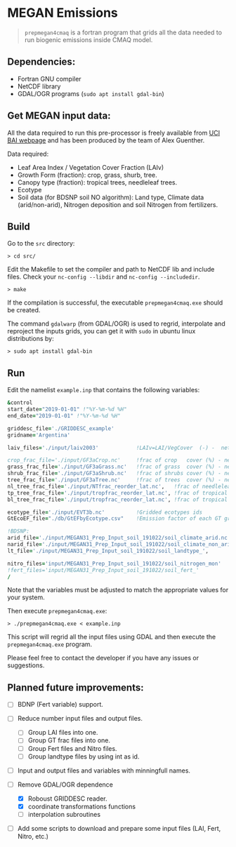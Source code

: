 # MEGAN Emissions

> `prepmegan4cmaq` is a fortran program that grids all the data needed to run biogenic emissions inside CMAQ model.

## Dependencies:
 +  Fortran GNU compiler
 +  NetCDF library
 +  GDAL/OGR programs (`sudo apt install gdal-bin`)

## Get MEGAN input data:

All the data required to run this pre-processor is freely available from [UCI BAI webpage](https://bai.ess.uci.edu/megan/data-and-code/) and has been produced by the team of Alex Guenther.

Data required:
+ Leaf Area Index / Vegetation Cover Fraction (LAIv)
+ Growth Form (fraction): crop, grass, shurb, tree.
+ Canopy type (fraction): tropical trees, needleleaf trees.
+ Ecotype
+ Soil data (for BDSNP soil NO algorithm): Land type, Climate data (arid/non-arid), Nitrogen deposition and soil Nitrogen from fertilizers.

## Build
Go to the ``src`` directory:

`> cd src/`

Edit the Makefile to set the compiler and path to NetCDF lib and include files. Check your `nc-config --libdir` and `nc-config --includedir`.

`> make`

If the compilation is successful, the executable `prepmegan4cmaq.exe` should be created.

The command `gdalwarp` (from GDAL/OGR) is used to regrid, interpolate and reproject the inputs grids, you can get it with `sudo` in ubuntu linux distributions by:

`> sudo apt install gdal-bin`

## Run

Edit the namelist `example.inp` that contains the following variables:

```fortran
&control
start_date="2019-01-01" !"%Y-%m-%d %H"
end_date="2019-01-01" !"%Y-%m-%d %H"

griddesc_file='./GRIDDESC_example'
gridname='Argentina'

laiv_files='./input/laiv2003'            !LAIv=LAI/VegCover  (-) -  netCDFfiles path PREFIX

crop_frac_file='./input/GF3aCrop.nc'     !frac of crop   cover (%) - netCDF file path
grass_frac_file='./input/GF3aGrass.nc'   !frac of grass  cover (%) - netCDF file path
shrub_frac_file='./input/GF3aShrub.nc'   !frac of shrubs cover (%) - netCDF file path
tree_frac_file='./input/GF3aTree.nc'     !frac of trees  cover (%) - netCDF file path
nl_tree_frac_file='./input/NTfrac_reorder_lat.nc',   !frac of needleleaf trees (%) - netCDF file path
tp_tree_frac_file='./input/tropfrac_reorder_lat.nc', !frac of tropical   trees (%) - netCDF file path
bl_tree_frac_file='./input/tropfrac_reorder_lat.nc', !frac of tropical   trees (%) - netCDF file path

ecotype_file='./input/EVT3b.nc'          !Gridded ecotypes ids         - netCDF file_path
GtEcoEF_file="./db/GtEFbyEcotype.csv"    !Emission factor of each GT grouped by Ecotype

!BDSNP:
arid_file='./input/MEGAN31_Prep_Input_soil_191022/soil_climate_arid.nc',       !     arid mask (0/1)- netCDF file path
narid_file='./input/MEGAN31_Prep_Input_soil_191022/soil_climate_non_arid.nc',  ! non arid mask (0/1)- netCDF file path
lt_file='./input/MEGAN31_Prep_Input_soil_191022/soil_landtype_',               ! landtype           - netCDF files PREFIX

nitro_files='input/MEGAN31_Prep_Input_soil_191022/soil_nitrogen_mon'      ! soil-NO deposition of each month (kg/m2/s) - netCDF files PREFIX
!fert_files='input/MEGAN31_Prep_Input_soil_191022/soil_fert_'             !Reservoir of N associated w/ manure and fertilizer (mg/m3) - netCDF files PREFIX
/
```

Note that the variables must be adjusted to match the appropriate values for your system.

Then execute `prepmegan4cmaq.exe`:

`> ./prepmegan4cmaq.exe < example.inp` 

This script will regrid all the input files using GDAL and then execute the `prepmegan4cmaq.exe` program.

Please feel free to contact the developer if you have any issues or suggestions.


## Planned future improvements:

 + [ ] BDNP (Fert variable) support.
 + [ ] Reduce number input files and output files. 
   - [ ] Group LAI files into one.
   - [ ] Group GT frac files into one.
   - [ ] Group Fert files and Nitro files.
   - [ ] Group landtype files by using int as id. 
 + [ ] Input and output files and variables with minningfull names.
 + [ ] Remove GDAL/OGR dependence 
   - [x] Roboust GRIDDESC reader.
   - [x] coordinate transformations functions
   - [ ] interpolation subroutines
 + [ ] Add some scripts to download and prepare some input files (LAI, Fert, Nitro, etc.)

